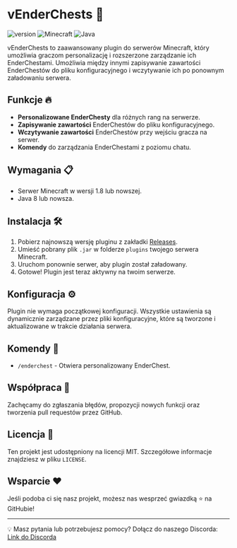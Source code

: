 # vEnderChests 🌌

![version](https://img.shields.io/badge/version-0.9-blue.svg?cacheSeconds=2592000) ![Minecraft](https://img.shields.io/badge/Minecraft-1.8+-brightgreen.svg) ![Java](https://img.shields.io/badge/Java-8+-red.svg)

vEnderChests to zaawansowany plugin do serwerów Minecraft, który umożliwia graczom personalizację i rozszerzone zarządzanie ich EnderChestami. Umożliwia między innymi zapisywanie zawartości EnderChestów do pliku konfiguracyjnego i wczytywanie ich po ponownym załadowaniu serwera.

## Funkcje 🔥

- **Personalizowane EnderChesty** dla różnych rang na serwerze.
- **Zapisywanie zawartości** EnderChestów do pliku konfiguracyjnego.
- **Wczytywanie zawartości** EnderChestów przy wejściu gracza na serwer.
- **Komendy** do zarządzania EnderChestami z poziomu chatu.

## Wymagania 📋

- Serwer Minecraft w wersji 1.8 lub nowszej.
- Java 8 lub nowsza.

## Instalacja 🛠

1. Pobierz najnowszą wersję pluginu z zakładki [Releases](https://github.com/Crosby601/vEnderChests/releases).
2. Umieść pobrany plik `.jar` w folderze `plugins` twojego serwera Minecraft.
3. Uruchom ponownie serwer, aby plugin został załadowany.
4. Gotowe! Plugin jest teraz aktywny na twoim serwerze.

## Konfiguracja ⚙

Plugin nie wymaga początkowej konfiguracji. Wszystkie ustawienia są dynamicznie zarządzane przez pliki konfiguracyjne, które są tworzone i aktualizowane w trakcie działania serwera.

## Komendy 📝

- `/enderchest` - Otwiera personalizowany EnderChest.

## Współpraca 🤝

Zachęcamy do zgłaszania błędów, propozycji nowych funkcji oraz tworzenia pull requestów przez GitHub.

## Licencja 📄

Ten projekt jest udostępniony na licencji MIT. Szczegółowe informacje znajdziesz w pliku `LICENSE`.

## Wsparcie ❤

Jeśli podoba ci się nasz projekt, możesz nas wesprzeć gwiazdką ⭐ na GitHubie!

---

💡 Masz pytania lub potrzebujesz pomocy? Dołącz do naszego Discorda: [Link do Discorda](https://discord.gg/JbNqg9m9Xf)
